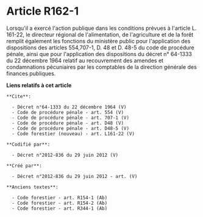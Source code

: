 # Article R162-1

Lorsqu'il a exercé l'action publique dans les conditions prévues à l'article L. 161-22, le directeur régional de
l'alimentation, de l'agriculture et de la forêt remplit également les fonctions du ministère public pour l'application des
dispositions des articles 554,707-1, D. 48 et D. 48-5 du code de procédure pénale, ainsi que pour l'application des
dispositions du décret n° 64-1333 du 22 décembre 1964 relatif au recouvrement des amendes et condamnations pécuniaires par
les comptables de la direction générale des finances publiques.

**Liens relatifs à cet article**

	**Cite**:

	  - Décret n°64-1333 du 22 décembre 1964 (V)
	  - Code de procédure pénale - art. 554 (V)
	  - Code de procédure pénale - art. 707-1 (V)
	  - Code de procédure pénale - art. D48 (V)
	  - Code de procédure pénale - art. D48-5 (V)
	  - Code forestier (nouveau) - art. L161-22 (V)

	**Codifié par**:

	  - Décret n°2012-836 du 29 juin 2012 (V)

	**Créé par**:

	  - Décret n°2012-836 du 29 juin 2012 - art. (V)

	**Anciens textes**:

	  - Code forestier - art. R154-1 (Ab)
	  - Code forestier - art. R154-2 (Ab)
	  - Code forestier - art. R344-1 (Ab)
